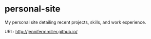 personal-site
=============

My personal site detailing recent projects, skills, and work experience.

URL: http://jennifermmiller.github.io/

